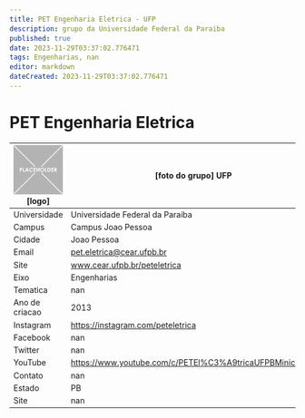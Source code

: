 ```yaml
---
title: PET Engenharia Eletrica - UFP
description: grupo da Universidade Federal da Paraiba
published: true
date: 2023-11-29T03:37:02.776471
tags: Engenharias, nan
editor: markdown
dateCreated: 2023-11-29T03:37:02.776471
---
```


# PET Engenharia Eletrica


| ![placeholder.png](/placeholder.png) [logo] | [foto do grupo] UFP         |
| ------------------------------------------- | ------------------------------------------------- |
| Universidade                                | Universidade Federal da Paraiba      |
| Campus                                      | Campus Joao Pessoa            |
| Cidade                                      | Joao Pessoa             |
| Email                                       | pet.eletrica@cear.ufpb.br             |
| Site                                        | www.cear.ufpb.br/peteletrica              |
| Eixo                                        | Engenharias              |
| Tematica                                    | nan          |
| Ano de criacao                              | 2013        |
| Instagram                                   | https://instagram.com/peteletrica         |
| Facebook                                    | nan          |
| Twitter                                     | nan           |
| YouTube                                     | https://www.youtube.com/c/PETEl%C3%A9tricaUFPBMinicursos           |
| Contato                                     | nan         |
| Estado                                      |  PB            |
| Site                                        | nan |
